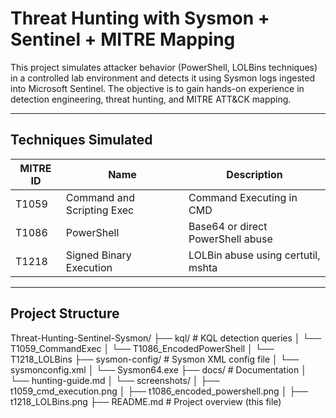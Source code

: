 # Threat Hunting with Sysmon + Sentinel + MITRE Mapping

This project simulates attacker behavior (PowerShell, LOLBins techniques) in a controlled lab environment and detects it using Sysmon logs ingested into Microsoft Sentinel. The objective is to gain hands-on experience in detection engineering, threat hunting, and MITRE ATT&CK mapping.

---

## Techniques Simulated

| MITRE ID | Name                        | Description                              |
|----------|-----------------------------|------------------------------------------|
| T1059    | Command and Scripting Exec  | Command Executing in CMD                 |
| T1086    | PowerShell                  | Base64 or direct PowerShell abuse        |
| T1218    | Signed Binary Execution     | LOLBin abuse using certutil, mshta       |

---

## Project Structure
Threat-Hunting-Sentinel-Sysmon/
├── kql/                   # KQL detection queries
│   └── T1059_CommandExec
│   └── T1086_EncodedPowerShell
│   └── T1218_LOLBins
├── sysmon-config/         # Sysmon XML config file
│   └── sysmonconfig.xml
│   └── Sysmon64.exe
├── docs/                  # Documentation
│   └── hunting-guide.md
│   └── screenshots/
│       ├── t1059_cmd_execution.png
│       ├── t1086_encoded_powershell.png
│       ├── t1218_LOLBins.png
├── README.md              # Project overview (this file)
